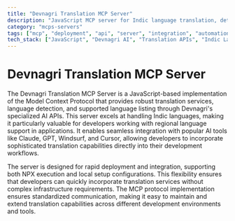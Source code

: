 ```yaml
---
title: "Devnagri Translation MCP Server"
description: "JavaScript MCP server for Indic language translation, detection, and language listing via Devnagri AI APIs."
category: "mcps-servers"
tags: ["mcp", "deployment", "api", "server", "integration", "automation"]
tech_stack: ["JavaScript", "Devnagri AI", "Translation APIs", "Indic Languages", "MCP Protocol"]
---
```


# Devnagri Translation MCP Server

The Devnagri Translation MCP Server is a JavaScript-based implementation of the Model Context Protocol that provides robust translation services, language detection, and supported language listing through Devnagri's specialized AI APIs. This server excels at handling Indic languages, making it particularly valuable for developers working with regional language support in applications. It enables seamless integration with popular AI tools like Claude, GPT, Windsurf, and Cursor, allowing developers to incorporate sophisticated translation capabilities directly into their development workflows.

The server is designed for rapid deployment and integration, supporting both NPX execution and local setup configurations. This flexibility ensures that developers can quickly incorporate translation services without complex infrastructure requirements. The MCP protocol implementation ensures standardized communication, making it easy to maintain and extend translation capabilities across different development environments and tools.
